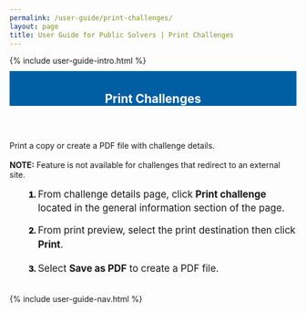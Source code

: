 ```yaml
---
permalink: /user-guide/print-challenges/
layout: page
title: User Guide for Public Solvers | Print Challenges 
---
```

<div class="row">
  <div class="col-sm-12">{% include user-guide-intro.html %}</div>
</div>
<div class="row" style="padding-top: 10px; padding-bottom: 30px;">
  <div class="col-sm-12" style="padding-top: 6px; background-color: #005ea2; color: #ffffff; text-align: center;">
    <h2>Print Challenges</h2>
  </div>
</div>
<div class="row">
  <div class="col-sm-7">
    <p>Print a copy or create a PDF file with challenge details.<br>
      <br>
      <b>NOTE:</b> Feature is not available for challenges that redirect to an external site.</p>
    <ol style="padding-left: 50px;">
      <li style="font-weight:900;"><span style="font-size: 1.06rem; line-height: 1.5; font-weight: 400;">From challenge details page, click <b>Print challenge</b> located in the general information section of the page.</span></li>
      <br>
      <li style="font-weight:900;"><span style="font-size: 1.06rem; line-height: 1.5; font-weight: 400;">From print preview, select the print destination then click <b>Print</b>.</span></li>
      <br>
      <li style="font-weight:900;"><span style="font-size: 1.06rem; line-height: 1.5; font-weight: 400;">Select <b>Save as PDF</b> to create a PDF file.</span> </li>
    </ol>
  </div>
  <div class="col-sm-1">&nbsp;</div>
  <div class="col-sm-4"> {% include user-guide-nav.html %} </div>
</div>
